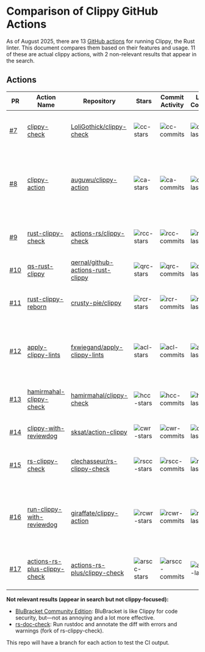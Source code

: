 # Comparison of Clippy GitHub Actions

As of August 2025, there are 13 [GitHub actions](https://github.com/marketplace?query=clippy) for
running Clippy, the Rust linter. This document compares them based on their features and usage.
11 of these are actual clippy actions, with 2 non-relevant results that appear in the search.

## Actions

| PR  | Action Name | Repository | Stars | Commit Activity | Last Commit | Description |
|-----|-------------|------------|-------|-----------------|-------------|-------------|
| [#7] | [clippy-check][cc] | [LoliGothick/clippy-check][cc-repo] | ![cc-stars] | ![cc-commits] | ![cc-last] | Run clippy and annotate the diff with errors and warnings |
| [#8] | [clippy-action][ca] | [auguwu/clippy-action][ca-repo] | ![ca-stars] | ![ca-commits] | ![ca-last] | 🐻‍❄️📦 GitHub action to run Clippy, an up-to-date and modern version of actions-rs/clippy |
| [#9] | [rust-clippy-check][rcc] | [actions-rs/clippy-check][rcc-repo] | ![rcc-stars] | ![rcc-commits] | ![rcc-last] | Run clippy and annotate the diff with errors and warnings |
| [#10] | [qs-rust-clippy][qrc] | [qernal/github-actions-rust-clippy][qrc-repo] | ![qrc-stars] | ![qrc-commits] | ![qrc-last] | Rust Clippy (linter) |
| [#11] | [rust-clippy-reborn][rcr] | [crusty-pie/clippy][rcr-repo] | ![rcr-stars] | ![rcr-commits] | ![rcr-last] | Run clippy and annotate the diff with errors and warnings |
| [#12] | [apply-clippy-lints][acl] | [fxwiegand/apply-clippy-lints][acl-repo] | ![acl-stars] | ![acl-commits] | ![acl-last] | Let apply-clippy-lints automatically apply the latest clippy lints to your project |
| [#13] | [hamirmahal-clippy-check][hcc] | [hamirmahal/clippy-check][hcc-repo] | ![hcc-stars] | ![hcc-commits] | ![hcc-last] | Run clippy and annotate the diff with errors and warnings |
| [#14] | [clippy-with-reviewdog][cwr] | [sksat/action-clippy][cwr-repo] | ![cwr-stars] | ![cwr-commits] | ![cwr-last] | run clippy with reviewdog |
| [#15] | [rs-clippy-check][rscc] | [clechasseur/rs-clippy-check][rscc-repo] | ![rscc-stars] | ![rscc-commits] | ![rscc-last] | Run clippy and annotate the diff with errors and warnings |
| [#16] | [run-clippy-with-reviewdog][rcwr] | [giraffate/clippy-action][rcwr-repo] | ![rcwr-stars] | ![rcwr-commits] | ![rcwr-last] | 🐶 Run Clippy with reviewdog on pull requests to improve code review experience |
| [#17] | [actions-rs-plus-clippy-check][arscc] | [actions-rs-plus/clippy-check][arscc-repo] | ![arscc-stars] | ![arscc-commits] | ![arscc-last] | Run clippy and annotate the diff with errors and warnings |

**Not relevant results (appear in search but not clippy-focused):**

- [BluBracket Community Edition](https://github.com/marketplace/blubracket-community-edition): BluBracket is like Clippy for code security, but—not as annoying and a lot more effective.
- [rs-doc-check](https://github.com/unk1ndled/rs-doc-check): Run rustdoc and annotate the diff with errors and warnings (fork of rs-clippy-check).

This repo will have a branch for each action to test the CI output.

[#7]: https://github.com/joshka/clippy-actions-comparison/pull/7
[#8]: https://github.com/joshka/clippy-actions-comparison/pull/8
[#9]: https://github.com/joshka/clippy-actions-comparison/pull/9
[#10]: https://github.com/joshka/clippy-actions-comparison/pull/10
[#11]: https://github.com/joshka/clippy-actions-comparison/pull/11
[#12]: https://github.com/joshka/clippy-actions-comparison/pull/12
[#13]: https://github.com/joshka/clippy-actions-comparison/pull/13
[#14]: https://github.com/joshka/clippy-actions-comparison/pull/14
[#15]: https://github.com/joshka/clippy-actions-comparison/pull/15
[#16]: https://github.com/joshka/clippy-actions-comparison/pull/16
[#17]: https://github.com/joshka/clippy-actions-comparison/pull/17

[cc]: https://github.com/marketplace/actions/clippy-check
[cc-repo]: https://github.com/LoliGothick/clippy-check
[cc-stars]: https://img.shields.io/github/stars/LoliGothick/clippy-check?style=flat&label=%20
[cc-commits]: https://img.shields.io/github/commit-activity/m/LoliGothick/clippy-check?label=%20
[cc-last]: https://img.shields.io/github/last-commit/LoliGothick/clippy-check?label=%20

[ca]: https://github.com/marketplace/actions/clippy-action
[ca-repo]: https://github.com/auguwu/clippy-action
[ca-stars]: https://img.shields.io/github/stars/auguwu/clippy-action?style=flat&label=%20
[ca-commits]: https://img.shields.io/github/commit-activity/m/auguwu/clippy-action?label=%20
[ca-last]: https://img.shields.io/github/last-commit/auguwu/clippy-action?label=%20

[rcc]: https://github.com/marketplace/actions/rust-clippy-check
[rcc-repo]: https://github.com/actions-rs/clippy-check
[rcc-stars]: https://img.shields.io/github/stars/actions-rs/clippy-check?style=flat&label=%20
[rcc-commits]: https://img.shields.io/github/commit-activity/m/actions-rs/clippy-check?label=%20
[rcc-last]: https://img.shields.io/github/last-commit/actions-rs/clippy-check?label=%20

[qrc]: https://github.com/marketplace/actions/qs-rust-clippy
[qrc-repo]: https://github.com/qernal/github-actions-rust-clippy
[qrc-stars]: https://img.shields.io/github/stars/qernal/github-actions-rust-clippy?style=flat&label=%20
[qrc-commits]: https://img.shields.io/github/commit-activity/m/qernal/github-actions-rust-clippy?label=%20
[qrc-last]: https://img.shields.io/github/last-commit/qernal/github-actions-rust-clippy?label=%20

[rcr]: https://github.com/marketplace/actions/rust-clippy-reborn
[rcr-repo]: https://github.com/crusty-pie/clippy
[rcr-stars]: https://img.shields.io/github/stars/crusty-pie/clippy?style=flat&label=%20
[rcr-commits]: https://img.shields.io/github/commit-activity/m/crusty-pie/clippy?label=%20
[rcr-last]: https://img.shields.io/github/last-commit/crusty-pie/clippy?label=%20

[acl]: https://github.com/marketplace/actions/apply-clippy-lints
[acl-repo]: https://github.com/fxwiegand/apply-clippy-lints
[acl-stars]: https://img.shields.io/github/stars/fxwiegand/apply-clippy-lints?style=flat&label=%20
[acl-commits]: https://img.shields.io/github/commit-activity/m/fxwiegand/apply-clippy-lints?label=%20
[acl-last]: https://img.shields.io/github/last-commit/fxwiegand/apply-clippy-lints?label=%20

[hcc]: https://github.com/marketplace/actions/hamirmahal-clippy-check
[hcc-repo]: https://github.com/hamirmahal/clippy-check
[hcc-stars]: https://img.shields.io/github/stars/hamirmahal/clippy-check?style=flat&label=%20
[hcc-commits]: https://img.shields.io/github/commit-activity/m/hamirmahal/clippy-check?label=%20
[hcc-last]: https://img.shields.io/github/last-commit/hamirmahal/clippy-check?label=%20

[cwr]: https://github.com/marketplace/actions/clippy-with-reviewdog
[cwr-repo]: https://github.com/sksat/action-clippy
[cwr-stars]: https://img.shields.io/github/stars/sksat/action-clippy?style=flat&label=%20
[cwr-commits]: https://img.shields.io/github/commit-activity/m/sksat/action-clippy?label=%20
[cwr-last]: https://img.shields.io/github/last-commit/sksat/action-clippy?label=%20

[rscc]: https://github.com/marketplace/actions/rs-clippy-check
[rscc-repo]: https://github.com/clechasseur/rs-clippy-check
[rscc-stars]: https://img.shields.io/github/stars/clechasseur/rs-clippy-check?style=flat&label=%20
[rscc-commits]: https://img.shields.io/github/commit-activity/m/clechasseur/rs-clippy-check?label=%20
[rscc-last]: https://img.shields.io/github/last-commit/clechasseur/rs-clippy-check?label=%20

[rcwr]: https://github.com/marketplace/actions/run-clippy-with-reviewdog
[rcwr-repo]: https://github.com/giraffate/clippy-action
[rcwr-stars]: https://img.shields.io/github/stars/giraffate/clippy-action?style=flat&label=%20
[rcwr-commits]: https://img.shields.io/github/commit-activity/m/giraffate/clippy-action?label=%20
[rcwr-last]: https://img.shields.io/github/last-commit/giraffate/clippy-action?label=%20

[arscc]: https://github.com/marketplace/actions/actions-rs-plus-clippy-check
[arscc-repo]: https://github.com/actions-rs-plus/clippy-check
[arscc-stars]: https://img.shields.io/github/stars/actions-rs-plus/clippy-check?style=flat&label=%20
[arscc-commits]: https://img.shields.io/github/commit-activity/m/actions-rs-plus/clippy-check?label=%20
[arscc-last]: https://img.shields.io/github/last-commit/actions-rs-plus/clippy-check?label=%20
